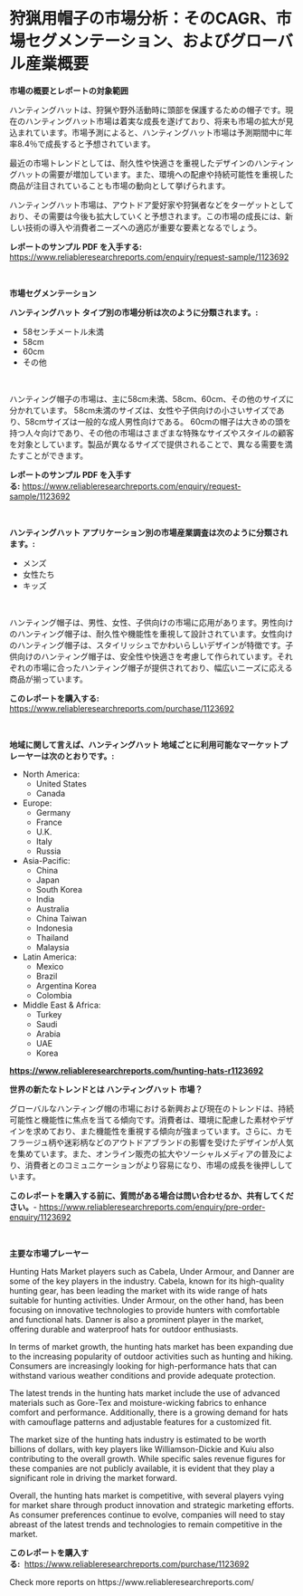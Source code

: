 <p><h1>狩猟用帽子の市場分析：そのCAGR、市場セグメンテーション、およびグローバル産業概要</h1></p><p><strong>市場の概要とレポートの対象範囲</strong></p>
<p><p>ハンティングハットは、狩猟や野外活動時に頭部を保護するための帽子です。現在のハンティングハット市場は着実な成長を遂げており、将来も市場の拡大が見込まれています。市場予測によると、ハンティングハット市場は予測期間中に年率8.4％で成長すると予想されています。</p><p>最近の市場トレンドとしては、耐久性や快適さを重視したデザインのハンティングハットの需要が増加しています。また、環境への配慮や持続可能性を重視した商品が注目されていることも市場の動向として挙げられます。</p><p>ハンティングハット市場は、アウトドア愛好家や狩猟者などをターゲットとしており、その需要は今後も拡大していくと予想されます。この市場の成長には、新しい技術の導入や消費者ニーズへの適応が重要な要素となるでしょう。</p></p>
<p><strong>レポートのサンプル PDF を入手する:</strong> <a href="https://www.reliableresearchreports.com/enquiry/request-sample/1123692">https://www.reliableresearchreports.com/enquiry/request-sample/1123692</a></p>
<p>&nbsp;</p>
<p><strong>市場セグメンテーション</strong></p>
<p><strong>ハンティングハット タイプ別の市場分析は次のように分類されます。:</strong></p>
<p><ul><li>58センチメートル未満</li><li>58cm</li><li>60cm</li><li>その他</li></ul></p>
<p>&nbsp;</p>
<p><p>ハンティング帽子の市場は、主に58cm未満、58cm、60cm、その他のサイズに分かれています。 58cm未満のサイズは、女性や子供向けの小さいサイズであり、58cmサイズは一般的な成人男性向けである。 60cmの帽子は大きめの頭を持つ人々向けであり、その他の市場はさまざまな特殊なサイズやスタイルの顧客を対象としています。製品が異なるサイズで提供されることで、異なる需要を満たすことができます。</p></p>
<p><strong>レポートのサンプル PDF を入手する:</strong>&nbsp;<a href="https://www.reliableresearchreports.com/enquiry/request-sample/1123692">https://www.reliableresearchreports.com/enquiry/request-sample/1123692</a></p>
<p>&nbsp;</p>
<p><strong> ハンティングハット アプリケーション別の市場産業調査は次のように分類されます。:</strong></p>
<p><ul><li>メンズ</li><li>女性たち</li><li>キッズ</li></ul></p>
<p>&nbsp;</p>
<p><p>ハンティング帽子は、男性、女性、子供向けの市場に応用があります。男性向けのハンティング帽子は、耐久性や機能性を重視して設計されています。女性向けのハンティング帽子は、スタイリッシュでかわいらしいデザインが特徴です。子供向けのハンティング帽子は、安全性や快適さを考慮して作られています。それぞれの市場に合ったハンティング帽子が提供されており、幅広いニーズに応える商品が揃っています。</p></p>
<p><strong>このレポートを購入する:</strong>&nbsp; <a href="https://www.reliableresearchreports.com/purchase/1123692">https://www.reliableresearchreports.com/purchase/1123692</a></p>
<p>&nbsp;</p>
<p><strong>地域に関して言えば、ハンティングハット 地域ごとに利用可能なマーケットプレーヤーは次のとおりです。:</strong></p>
<p><ul>
    <li>
        North America:
        <ul>
            <li>United States</li>
            <li>Canada</li>
        </ul>
    </li>
    <li>
        Europe:
        <ul>
            <li>Germany</li>
            <li>France</li>
            <li>U.K.</li>
            <li>Italy</li>
            <li>Russia</li>
        </ul>
    </li>
    <li>
        Asia-Pacific:
        <ul>
            <li>China</li>
            <li>Japan</li>
            <li>South Korea</li>
            <li>India</li>
            <li>Australia</li>
            <li>China Taiwan</li>
            <li>Indonesia</li>
            <li>Thailand</li>
            <li>Malaysia</li>
        </ul>
    </li>
    <li>
        Latin America:
        <ul>
            <li>Mexico</li>
            <li>Brazil</li>
            <li>Argentina Korea</li>
            <li>Colombia</li>
        </ul>
    </li>
    <li>
        Middle East & Africa:
        <ul>
            <li>Turkey</li>
            <li>Saudi</li>
            <li>Arabia</li>
            <li>UAE</li>
            <li>Korea</li>
        </ul>
    </li>
    </ul></p>
<p><strong><a href="https://www.reliableresearchreports.com/hunting-hats-r1123692">https://www.reliableresearchreports.com/hunting-hats-r1123692</a></strong>&nbsp;</p>
<p><strong>世界の新たなトレンドとは ハンティングハット 市場？</strong></p>
<p><p>グローバルなハンティング帽の市場における新興および現在のトレンドは、持続可能性と機能性に焦点を当てる傾向です。消費者は、環境に配慮した素材やデザインを求めており、また機能性を重視する傾向が強まっています。さらに、カモフラージュ柄や迷彩柄などのアウトドアブランドの影響を受けたデザインが人気を集めています。また、オンライン販売の拡大やソーシャルメディアの普及により、消費者とのコミュニケーションがより容易になり、市場の成長を後押ししています。</p></p>
<p><strong>このレポートを購入する前に、質問がある場合は問い合わせるか、共有してください。</strong>- <a href="https://www.reliableresearchreports.com/enquiry/pre-order-enquiry/1123692">https://www.reliableresearchreports.com/enquiry/pre-order-enquiry/1123692</a></p>
<p>&nbsp;</p>
<p><strong>主要な市場プレーヤー</strong></p>
<p><p>Hunting Hats Market players such as Cabela, Under Armour, and Danner are some of the key players in the industry. Cabela, known for its high-quality hunting gear, has been leading the market with its wide range of hats suitable for hunting activities. Under Armour, on the other hand, has been focusing on innovative technologies to provide hunters with comfortable and functional hats. Danner is also a prominent player in the market, offering durable and waterproof hats for outdoor enthusiasts.</p><p>In terms of market growth, the hunting hats market has been expanding due to the increasing popularity of outdoor activities such as hunting and hiking. Consumers are increasingly looking for high-performance hats that can withstand various weather conditions and provide adequate protection.</p><p>The latest trends in the hunting hats market include the use of advanced materials such as Gore-Tex and moisture-wicking fabrics to enhance comfort and performance. Additionally, there is a growing demand for hats with camouflage patterns and adjustable features for a customized fit.</p><p>The market size of the hunting hats industry is estimated to be worth billions of dollars, with key players like Williamson-Dickie and Kuiu also contributing to the overall growth. While specific sales revenue figures for these companies are not publicly available, it is evident that they play a significant role in driving the market forward.</p><p>Overall, the hunting hats market is competitive, with several players vying for market share through product innovation and strategic marketing efforts. As consumer preferences continue to evolve, companies will need to stay abreast of the latest trends and technologies to remain competitive in the market.</p></p>
<p><strong>このレポートを購入する:</strong>&nbsp;&nbsp;<a href="https://www.reliableresearchreports.com/purchase/1123692">https://www.reliableresearchreports.com/purchase/1123692</a></p>
<p>Check more reports on https://www.reliableresearchreports.com/</p>